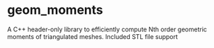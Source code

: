 # geom_moments
A C++ header-only library to efficiently compute Nth order geometric moments of triangulated meshes. Included STL file support
